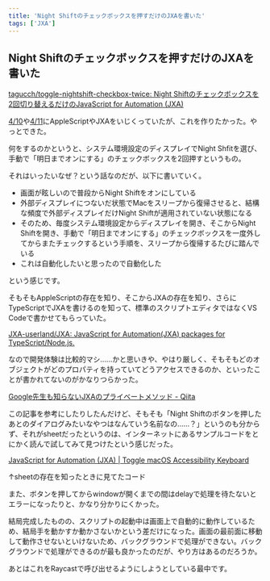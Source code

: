 ```yaml
---
title: 'Night Shiftのチェックボックスを押すだけのJXAを書いた'
tags: ['JXA']
---
```


## Night Shiftのチェックボックスを押すだけのJXAを書いた

[tagucch/toggle\-nightshift\-checkbox\-twice: Night Shiftのチェックボックスを2回切り替えるだけのJavaScript for Automation \(JXA\)](https://github.com/tagucch/toggle-nightshift-checkbox-twice)

[4/10](/posts/2022-04-10/)や[4/11](/posts/2022-04-11/)にAppleScriptやJXAをいじくっていたが、これを作りたかった。やっとできた。

何をするのかというと、システム環境設定のディスプレイでNight Shfitを選び、手動で「明日までオンにする」のチェックボックスを2回押すというもの。

それはいったいなぜ？という話なのだが、以下に書いていく。

- 画面が眩しいので普段からNight Shiftをオンにしている
- 外部ディスプレイにつないだ状態でMacをスリープから復帰させると、結構な頻度で外部ディスプレイだけNight Shiftが適用されていない状態になる
- そのため、毎度システム環境設定からディスプレイを開き、そこからNight Shiftを開き、手動で「明日までオンにする」のチェックボックスを一度外してからまたチェックするという手順を、スリープから復帰するたびに踏んでいる
- これは自動化したいと思ったので自動化した

という感じです。

そもそもAppleScriptの存在を知り、そこからJXAの存在を知り、さらにTypeScriptでJXAを書けるのを知って、標準のスクリプトエディタではなくVS Codeで書かせてもらっていた。

[JXA\-userland/JXA: JavaScript for Automation\(JXA\) packages for TypeScript/Node\.js\.](https://github.com/JXA-userland/JXA)

なので開発体験は比較的マシ……かと思いきや、やはり厳しく、そもそもどのオブジェクトがどのプロパティを持っていてどうアクセスできるのか、といったことが書かれてないのがかなりつらかった。

[Google先生も知らないJXAのプライベートメソッド \- Qiita](https://qiita.com/zakuroishikuro/items/a7def965f49a2ab55be4)

この記事を参考にしたりしたんだけど、そもそも「Night Shiftのボタンを押したあとのダイアログみたいなやつはなんていう名前なの……？」というのも分からず、それがsheetだったというのは、インターネットにあるサンプルコードをとにかく読んで試してみて見つけたという感じだった。

[JavaScript for Automation \(JXA\) \| Toggle macOS Accessibility Keyboard](https://gist.github.com/sidneys/2def36379833021dcd00ef694379f629)

↑sheetの存在を知ったときに見てたコード

また、ボタンを押してからwindowが開くまでの間はdelayで処理を待たないとエラーになったりと、かなり分かりにくかった。

結局完成したものの、スクリプトの起動中は画面上で自動的に動作しているため、結局手を動かすか動かさないかという差だけになった。画面の最前面に移動して動作させないといけないため、バックグラウンドで処理ができない。バックグラウンドで処理ができるのが最も良かったのだが、やり方はあるのだろうか。

あとはこれをRaycastで呼び出せるようにしようとしている最中です。

